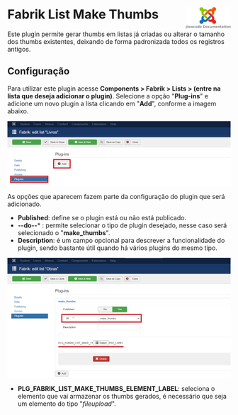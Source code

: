 # Fabrik List Make Thumbs <img src="/images/jlowcodelogo.png" width="102px" align="right" />

Este plugin permite gerar thumbs em listas já criadas ou alterar o tamanho dos thumbs existentes, deixando de forma padronizada todos os registros antigos.

## Configuração

Para utilizar este plugin acesse **Components > Fabrik > Lists > (entre na lista que deseja adicionar o plugin)**. Selecione a opção "**Plug-ins**" e adicione um novo plugin a lista clicando em "**Add**", conforme a imagem abaixo.

<img src="/images/1.png" width="900px" />

As opções que aparecem fazem parte da configuração do plugin que será adicionado.
- **Published**: define se o plugin está ou não está publicado.
- **--do--*** : permite selecionar o tipo de plugin desejado, nesse caso será selecionado o "**make_thumbs**".
- **Description**: é um campo opcional para descrever a funcionalidade do plugin, sendo bastante útil quando há vários plugins do mesmo tipo.

<img src="/images/2.png" width="900px" />

- **PLG_FABRIK_LIST_MAKE_THUMBS_ELEMENT_LABEL**: seleciona o elemento que vai armazenar os thumbs gerados, é necessário que seja um elemento do tipo "*fileupload*".
